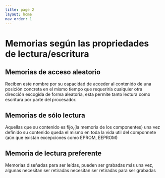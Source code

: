 ```yaml
---
title: page 2
layout: home
nav_order: 1
---
```

<h1>Memorias según las propriedades de lectura/escritura</h1>

<h2>Memorias de acceso aleatorio</h2>
Reciben este nombre por su capacidad de acceder al contenido de una posición concreta en el mismo tiempo que requeriría cualquier otra dirección escogida de forma aleatoria, esta permite tanto lectura como escritura por parte del procesador.

<h2>Memorias de sólo lectura</h2>
Aquellas que su contenido es fijo,(la memoria de los componentes) una vez definido su contenido queda el mismo en toda la vida util del componnete (aún que existan excepciones como EPROM, EEPROM)

<h2>Memoria de lectura preferente</h2>
Memorias diseñadas para ser leídas, pueden ser grabadas más una vez, algunas necesitan ser retiradas necesitan ser retiradas para ser grabadas 

